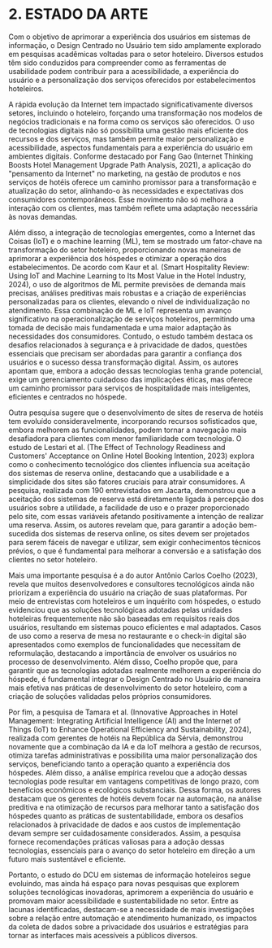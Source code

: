 # 2. ESTADO DA ARTE
 Com o objetivo de aprimorar a experiência dos usuários em sistemas de informação, o Design Centrado no Usuário tem sido amplamente explorado em pesquisas acadêmicas voltadas para o setor hoteleiro. Diversos estudos têm sido conduzidos para compreender como as ferramentas de usabilidade podem contribuir para a acessibilidade, a experiência do usuário e a personalização dos serviços oferecidos por estabelecimentos hoteleiros. 

 

   A rápida evolução da Internet tem impactado significativamente diversos setores, incluindo o hoteleiro, forçando uma transformação nos modelos de negócios tradicionais e na forma como os serviços são oferecidos. O uso de tecnologias digitais não só possibilita uma gestão mais eficiente dos recursos e dos serviços, mas também permite maior personalização e acessibilidade, aspectos fundamentais para a experiência do usuário em ambientes digitais. Conforme destacado por Fang Gao (Internet Thinking Boosts Hotel Management Upgrade Path Analysis, 2021), a aplicação do "pensamento da Internet" no marketing, na gestão de produtos e nos serviços de hotéis oferece um caminho promissor para a transformação e atualização do setor, alinhando-o às necessidades e expectativas dos consumidores contemporâneos. Esse movimento não só melhora a interação com os clientes, mas também reflete uma adaptação necessária às novas demandas. 

 

   Além disso, a integração de tecnologias emergentes, como a Internet das Coisas (IoT) e o machine learning (ML), tem se mostrado um fator-chave na transformação do setor hoteleiro, proporcionando novas maneiras de aprimorar a experiência dos hóspedes e otimizar a operação dos estabelecimentos. De acordo com Kaur et al. (Smart Hospitality Review: Using IoT and Machine Learning to Its Most Value in the Hotel Industry, 2024), o uso de algoritmos de ML permite previsões de demanda mais precisas, análises preditivas mais robustas e a criação de experiências personalizadas para os clientes, elevando o nível de individualização no atendimento. Essa combinação de ML e IoT representa um avanço significativo na operacionalização de serviços hoteleiros, permitindo uma tomada de decisão mais fundamentada e uma maior adaptação às necessidades dos consumidores. Contudo, o estudo também destaca os desafios relacionados à segurança e à privacidade de dados, questões essenciais que precisam ser abordadas para garantir a confiança dos usuários e o sucesso dessa transformação digital. Assim, os autores apontam que, embora a adoção dessas tecnologias tenha grande potencial, exige um gerenciamento cuidadoso das implicações éticas, mas oferece um caminho promissor para serviços de hospitalidade mais inteligentes, eficientes e centrados no hóspede. 

 

   Outra pesquisa sugere que o desenvolvimento de sites de reserva de hotéis tem evoluído consideravelmente, incorporando recursos sofisticados que, embora melhorem as funcionalidades, podem tornar a navegação mais desafiadora para clientes com menor familiaridade com tecnologia. O estudo de Lestari et al. (The Effect of Technology Readiness and Customers' Acceptance on Online Hotel Booking Intention, 2023) explora como o conhecimento tecnológico dos clientes influencia sua aceitação dos sistemas de reserva online, destacando que a usabilidade e a simplicidade dos sites são fatores cruciais para atrair consumidores. A pesquisa, realizada com 190 entrevistados em Jacarta, demonstrou que a aceitação dos sistemas de reserva está diretamente ligada à percepção dos usuários sobre a utilidade, a facilidade de uso e o prazer proporcionado pelo site, com essas variáveis afetando positivamente a intenção de realizar uma reserva. Assim, os autores revelam que, para garantir a adoção bem-sucedida dos sistemas de reserva online, os sites devem ser projetados para serem fáceis de navegar e utilizar, sem exigir conhecimentos técnicos prévios, o que é fundamental para melhorar a conversão e a satisfação dos clientes no setor hoteleiro. 

 

  Mais uma importante pesquisa é a do autor Antônio Carlos Coelho (2023), revela que muitos desenvolvedores e consultores tecnológicos ainda não priorizam a experiência do usuário na criação de suas plataformas. Por meio de entrevistas com hoteleiros e um inquérito com hóspedes, o estudo evidenciou que as soluções tecnológicas adotadas pelas unidades hoteleiras frequentemente não são baseadas em requisitos reais dos usuários, resultando em sistemas pouco eficientes e mal adaptados. Casos de uso como a reserva de mesa no restaurante e o check-in digital são apresentados como exemplos de funcionalidades que necessitam de reformulação, destacando a importância de envolver os usuários no processo de desenvolvimento. Além disso, Coelho propõe que, para garantir que as tecnologias adotadas realmente melhorem a experiência do hóspede, é fundamental integrar o Design Centrado no Usuário de maneira mais efetiva nas práticas de desenvolvimento do setor hoteleiro, com a criação de soluções validadas pelos próprios consumidores. 

 

   Por fim, a pesquisa de Tamara et al. (Innovative Approaches in Hotel Management: Integrating Artificial Intelligence (AI) and the Internet of Things (IoT) to Enhance Operational Efficiency and Sustainability, 2024), realizada com gerentes de hotéis na República da Sérvia, demonstrou novamente que a combinação da IA e da IoT melhora a gestão de recursos, otimiza tarefas administrativas e possibilita uma maior personalização dos serviços, beneficiando tanto a operação quanto a experiência dos hóspedes. Além disso, a análise empírica revelou que a adoção dessas tecnologias pode resultar em vantagens competitivas de longo prazo, com benefícios econômicos e ecológicos substanciais. Dessa forma, os autores destacam que os gerentes de hotéis devem focar na automação, na análise preditiva e na otimização de recursos para melhorar tanto a satisfação dos hóspedes quanto as práticas de sustentabilidade, embora os desafios relacionados à privacidade de dados e aos custos de implementação devam sempre ser cuidadosamente considerados. Assim, a pesquisa fornece recomendações práticas valiosas para a adoção dessas tecnologias, essenciais para o avanço do setor hoteleiro em direção a um futuro mais sustentável e eficiente. 

  Portanto, o estudo do DCU em sistemas de informação hoteleiros segue evoluindo, mas ainda há espaço para novas pesquisas que explorem soluções tecnológicas inovadoras, aprimorem a experiência do usuário e promovam maior acessibilidade e sustentabilidade no setor. Entre as lacunas identificadas, destacam-se a necessidade de mais investigações sobre a relação entre automação e atendimento humanizado, os impactos da coleta de dados sobre a privacidade dos usuários e estratégias para tornar as interfaces mais acessíveis a públicos diversos. 
